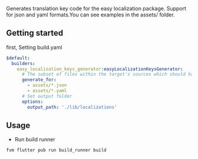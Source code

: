 Generates translation key code for the easy localization package. Support for json and yaml formats.You can see examples in the assets/ folder.

## Getting started

first, Setting build.yaml
```yaml
$default:
  builders:
    easy_localization_keys_generator:easyLocalizationKeysGenerator:
      # The subset of files within the target's sources which should have this Builder applied.
      generate_for: 
        - assets/*.json
        - assets/*.yaml
      # Set output folder
      options:
        output_path: './lib/localizations'
```


## Usage
- Run build runner

```dart
fvm flutter pub run build_runner build
```